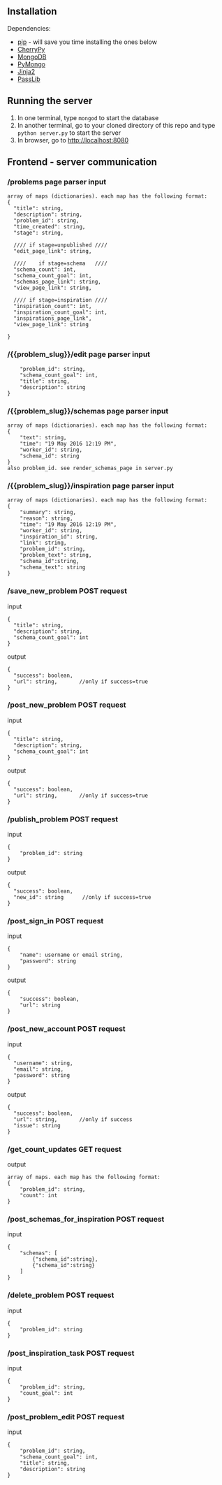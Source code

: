 ## Installation
Dependencies:
 - [pip](https://pip.pypa.io/en/stable/installing/) - will save you time installing the ones below 
 - [CherryPy](http://docs.cherrypy.org/en/latest/install.html#installation)
 - [MongoDB](http://www.mongodb.org/display/DOCS/Getting+Started)
 - [PyMongo](http://api.mongodb.com/python/current/installation.html)
 - [Jinja2](http://jinja.pocoo.org/docs/dev/intro/#installation)
 - [PassLib](https://pythonhosted.org/passlib/install.html#installation-instructions)

## Running the server
1. In one terminal, type `mongod` to start the database
2. In another terminal, go to your cloned directory of this repo and type `python server.py` to start the server
3. In browser, go to [http://localhost:8080](http://localhost:8080)

## Frontend - server communication
### /problems page parser input
```
array of maps (dictionaries). each map has the following format:
{
  "title": string,
  "description": string,
  "problem_id": string,
  "time_created": string,
  "stage": string,
  
  //// if stage=unpublished ////
  "edit_page_link": string,
  
  ////    if stage=schema   ////
  "schema_count": int,
  "schema_count_goal": int,
  "schemas_page_link": string,
  "view_page_link": string,
  
  //// if stage=inspiration ////
  "inspiration_count": int,
  "inspiration_count_goal": int,
  "inspirations_page_link",
  "view_page_link": string

}
```

### /{{problem_slug}}/edit page parser input
```
    "problem_id": string,
    "schema_count_goal": int,
    "title": string,
    "description": string
}
```

### /{{problem_slug}}/schemas page parser input
```
array of maps (dictionaries). each map has the following format:
{
    "text": string,
    "time": "19 May 2016 12:19 PM",
    "worker_id": string,
    "schema_id": string
}
also problem_id. see render_schemas_page in server.py
```

### /{{problem_slug}}/inspiration page parser input
```
array of maps (dictionaries). each map has the following format:
{
    "summary": string,
    "reason": string,
    "time": "19 May 2016 12:19 PM",
    "worker_id": string,
    "inspiration_id": string,
    "link": string,
    "problem_id": string,
    "problem_text": string,
    "schema_id":string,
    "schema_text": string
}
```

### /save_new_problem POST request
input
```
{
  "title": string,
  "description": string,
  "schema_count_goal": int
}
```
output
```
{
  "success": boolean,
  "url": string,       //only if success=true
}
```

### /post_new_problem POST request
input
```
{
  "title": string,
  "description": string,
  "schema_count_goal": int
}
```
output
```
{
  "success": boolean,
  "url": string,       //only if success=true
}
```

### /publish_problem POST request
input
```
{
    "problem_id": string
}
```
output
```
{
  "success": boolean,   
  "new_id": string      //only if success=true
}
```

### /post_sign_in POST request
input
```
{
    "name": username or email string,
    "password": string
}
```
output
```
{
    "success": boolean,
    "url": string
}
```
### /post_new_account POST request
input
```
{
  "username": string,
  "email": string,
  "password": string
}
```
output
```
{
  "success": boolean,
  "url": string,       //only if success 
  "issue": string
}
```

### /get_count_updates GET request
output
```
array of maps. each map has the following format:
{
    "problem_id": string,
    "count": int
}
```

### /post_schemas_for_inspiration POST request
input
```
{
    "schemas": [
        {"schema_id":string},
        {"schema_id":string}
    ]
}
```

### /delete_problem POST request
input
```
{
    "problem_id": string
}
```
### /post_inspiration_task POST request
input
```
{
    "problem_id": string,
    "count_goal": int
}
```

### /post_problem_edit POST request
input
```
{
    "problem_id": string,
    "schema_count_goal": int,
    "title": string,
    "description": string
}
```